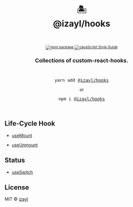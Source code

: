 <div align="center">
  <h1>
    🏝
    <br />
    @izayl/hooks
    <br />
    <br />
  </h1>
  <sup>
    <a href="https://www.npmjs.com/package/@izayl/hooks">
       <img src="https://img.shields.io/npm/v/@izayl/hooks.svg" alt="npm package" />
    </a>
    <a href="https://standardjs.com">
       <img src="https://img.shields.io/badge/code_style-standard-brightgreen.svg" alt="JavaScript Style Guide" />
    </a>
    <br />
    <h2 style="border: none">Collections of custom-react-hooks.</h2>
  </sup>
  <br />

  <pre>yarn add <a href="https://www.npmjs.com/package/@izayl/hooks">@izayl/hooks</a></pre>
  <p> or </p>
  <pre>npm i <a href="https://www.npmjs.com/package/@izayl/hooks">@izayl/hooks</a></pre>

  <br />
</div>




## Life-Cycle Hook

- [useMount](https://github.com/izayl/hooks/blob/master/src/hooks/use-mount.ts)

- [useUnmount](https://github.com/izayl/hooks/blob/master/src/hooks/use-unmount.ts)


## Status

- [useSwitch](https://github.com/izayl/hooks/blob/master/src/hooks/use-switch.ts)



## License

MIT © [izayl](https://github.com/izayl)
